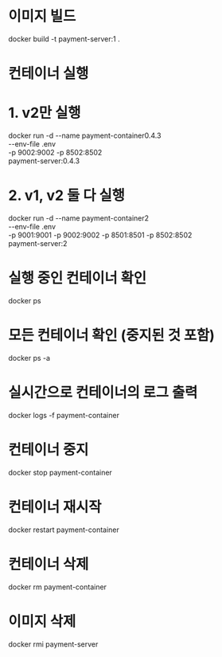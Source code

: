 # 이미지 빌드
docker build -t payment-server:1 .

# 컨테이너 실행
# 1. v2만 실행
docker run -d --name payment-container0.4.3 \
    --env-file .env \
    -p 9002:9002 -p 8502:8502 \
    payment-server:0.4.3

# 2. v1, v2 둘 다 실행
docker run -d --name payment-container2 \
    --env-file .env \
    -p 9001:9001 -p 9002:9002 -p 8501:8501 -p 8502:8502 \
    payment-server:2

# 실행 중인 컨테이너 확인
docker ps

# 모든 컨테이너 확인 (중지된 것 포함)
docker ps -a

# 실시간으로 컨테이너의 로그 출력
docker logs -f payment-container

# 컨테이너 중지
docker stop payment-container

# 컨테이너 재시작
docker restart payment-container

# 컨테이너 삭제
docker rm payment-container

# 이미지 삭제
docker rmi payment-server
